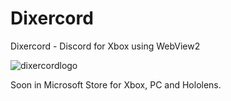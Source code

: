 # Dixercord
Dixercord - Discord for Xbox using WebView2

![dixercordlogo](https://github.com/Pedro1234-code/Dixercord/assets/78425126/888f4532-5385-4902-b6ea-a61006c84199)

Soon in Microsoft Store for Xbox, PC and Hololens.
